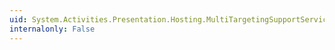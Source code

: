 ```yaml
---
uid: System.Activities.Presentation.Hosting.MultiTargetingSupportService.#ctor
internalonly: False
---
```

